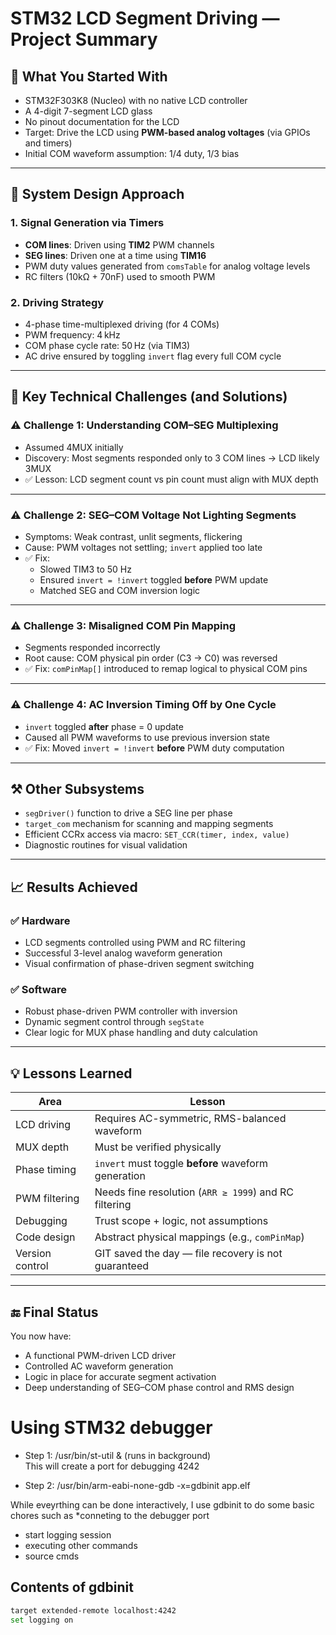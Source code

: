 
# STM32 LCD Segment Driving — Project Summary

## 🧱 What You Started With

- STM32F303K8 (Nucleo) with no native LCD controller
- A 4-digit 7-segment LCD glass
- No pinout documentation for the LCD
- Target: Drive the LCD using **PWM-based analog voltages** (via GPIOs and timers)
- Initial COM waveform assumption: 1/4 duty, 1/3 bias

---

## 🔁 System Design Approach

### 1. Signal Generation via Timers
- **COM lines**: Driven using **TIM2** PWM channels
- **SEG lines**: Driven one at a time using **TIM16**
- PWM duty values generated from `comsTable` for analog voltage levels
- RC filters (10kΩ + 70nF) used to smooth PWM

### 2. Driving Strategy
- 4-phase time-multiplexed driving (for 4 COMs)
- PWM frequency: 4 kHz
- COM phase cycle rate: 50 Hz (via TIM3)
- AC drive ensured by toggling `invert` flag every full COM cycle

---

## 🧠 Key Technical Challenges (and Solutions)

### ⚠️ Challenge 1: Understanding COM–SEG Multiplexing
- Assumed 4MUX initially
- Discovery: Most segments responded only to 3 COM lines → LCD likely 3MUX
- ✅ Lesson: LCD segment count vs pin count must align with MUX depth

---

### ⚠️ Challenge 2: SEG–COM Voltage Not Lighting Segments
- Symptoms: Weak contrast, unlit segments, flickering
- Cause: PWM voltages not settling; `invert` applied too late
- ✅ Fix: 
  - Slowed TIM3 to 50 Hz
  - Ensured `invert = !invert` toggled **before** PWM update
  - Matched SEG and COM inversion logic

---

### ⚠️ Challenge 3: Misaligned COM Pin Mapping
- Segments responded incorrectly
- Root cause: COM physical pin order (C3 → C0) was reversed
- ✅ Fix: `comPinMap[]` introduced to remap logical to physical COM pins

---

### ⚠️ Challenge 4: AC Inversion Timing Off by One Cycle
- `invert` toggled **after** phase = 0 update
- Caused all PWM waveforms to use previous inversion state
- ✅ Fix: Moved `invert = !invert` **before** PWM duty computation

---

## ⚒️ Other Subsystems

- `segDriver()` function to drive a SEG line per phase
- `target_com` mechanism for scanning and mapping segments
- Efficient CCRx access via macro: `SET_CCR(timer, index, value)`
- Diagnostic routines for visual validation

---

## 📈 Results Achieved

### ✅ Hardware
- LCD segments controlled using PWM and RC filtering
- Successful 3-level analog waveform generation
- Visual confirmation of phase-driven segment switching

### ✅ Software
- Robust phase-driven PWM controller with inversion
- Dynamic segment control through `segState`
- Clear logic for MUX phase handling and duty calculation

---

## 💡 Lessons Learned

| Area             | Lesson |
|------------------|--------|
| LCD driving      | Requires AC-symmetric, RMS-balanced waveform |
| MUX depth        | Must be verified physically |
| Phase timing     | `invert` must toggle **before** waveform generation |
| PWM filtering    | Needs fine resolution (`ARR ≥ 1999`) and RC filtering |
| Debugging        | Trust scope + logic, not assumptions |
| Code design      | Abstract physical mappings (e.g., `comPinMap`) |
| Version control  | GIT saved the day — file recovery is not guaranteed |

---

## 🔚 Final Status

You now have:
- A functional PWM-driven LCD driver
- Controlled AC waveform generation
- Logic in place for accurate segment activation
- Deep understanding of SEG–COM phase control and RMS design

# Using STM32 debugger
- Step 1:
      /usr/bin/st-util &  (runs in background)  
      This will create a port for debugging 4242
      
-  Step 2:
     /usr/bin/arm-eabi-none-gdb  -x=gdbinit app.elf 

While eveyrthing can be done interactively, I use gdbinit
to do some basic chores  such as
   *conneting to the debugger port 
   * start logging session
   * executing other commands 
   * source cmds   


## Contents of gdbinit
```bash
target extended-remote localhost:4242
set logging on
```
